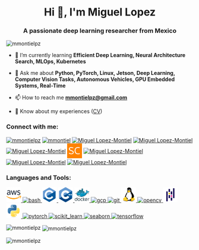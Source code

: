 <h1 align="center">Hi 👋, I'm Miguel Lopez</h1>
<h3 align="center">A passionate deep learning researcher from Mexico</h3>

<p align="left"> <img src="https://komarev.com/ghpvc/?username=mmontielpz&label=Profile%20views&color=0e75b6&style=flat" alt="mmontielpz" /> </p>

<!-- - 🔭 I’m currently working on [My PhD Tesis](https://doctorado.citedi.mx/portal/programaacademicoMatricula.php) -->

- 🌱 I’m currently learning **Efficient Deep Learning, Neural Architecture Search, MLOps, Kubernetes**

<!-- - 👯 I’m looking to collaborate on [Ivy](https://github.com/unifyai/ivy) -->

- 💬 Ask me about **Python, PyTorch, Linux, Jetson, Deep Learning, Computer Vision Tasks, Autonomous Vehicles, GPU Embedded Systems, Real-Time**

- 📫 How to reach me **mmontielpz@gmail.com**

- 📄 Know about my experiences ([CV](https://drive.google.com/file/d/1Jo9p9F-wHwl1RjxZTA8LpOxzjl-L0AUL/view?usp=sharing))

<h3 align="left">Connect with me:</h3>
<p align="left">
<a href="https://linkedin.com/in/mmontielpz" target="blank"><img align="center" src="https://raw.githubusercontent.com/rahuldkjain/github-profile-readme-generator/master/src/images/icons/Social/linked-in-alt.svg" alt="mmontielpz" height="30" width="40" /></a>
<a href="https://kaggle.com/mmontiel" target="blank"><img align="center" src="https://raw.githubusercontent.com/rahuldkjain/github-profile-readme-generator/master/src/images/icons/Social/kaggle.svg" alt="mmontiel" height="30" width="40" /></a>
  <a href="https://www.researchgate.net/profile/Miguel-Lopez-Montiel-3" target="_blank"><img align="center" src="https://www.svgrepo.com/show/349490/researchgate.svg" alt="Miguel Lopez-Montiel" height="40" width="40" /></a>
  <a href="https://scholar.google.com/citations?user=ejQAKasAAAAJ&hl=en" target="_blank"><img align="center" src="https://www.svgrepo.com/show/349396/google-scholar.svg" alt="Miguel Lopez-Montiel" height="40" width="40" /></a>
  <a href="https://orcid.org/0000-0001-5367-9801" target="_blank"><img align="center" src="https://www.svgrepo.com/show/349469/orcid.svg" alt="Miguel Lopez-Montiel" height="40" width="40" /></a>
  <a href="https://www.scopus.com/authid/detail.uri?authorId=57212031562" target="_blank"><img align="center" src="https://raw.githubusercontent.com/mmontielpz/mmontielpz/main/figs/scopus.png" alt="Miguel Lopez-Montiel" height="40" width="40" /></a>
   <a href="https://www.webofscience.com/wos/author/record/IVU-8728-2023" target="_blank"><img align="center" src="https://companieslogo.com/img/orig/CLVT-be02c47f.png?t=1670396639" alt="Miguel Lopez-Montiel" height="40" width="40" /></a>
    <a href="https://sciprofiles.com/profile/3005464" target="_blank"><img align="center" src="https://chaidiradamhome.files.wordpress.com/2022/04/sciprofiles.png?w=776" alt="Miguel Lopez-Montiel" height="40" width="40" /></a>
      <a href="https://www.hackerrank.com/mmontielpz?hr_r=1" target="_blank"><img align="center" src="https://cdn4.iconfinder.com/data/icons/logos-and-brands/512/160_Hackerrank_logo_logos-512.png" alt="Miguel Lopez-Montiel" height="40" width="40" /></a>
  
</p>

<h3 align="left">Languages and Tools:</h3>
<p align="left"> <a href="https://aws.amazon.com" target="_blank" rel="noreferrer"> <img src="https://raw.githubusercontent.com/devicons/devicon/master/icons/amazonwebservices/amazonwebservices-original-wordmark.svg" alt="aws" width="40" height="40"/> </a> <a href="https://www.gnu.org/software/bash/" target="_blank" rel="noreferrer"> <img src="https://www.vectorlogo.zone/logos/gnu_bash/gnu_bash-icon.svg" alt="bash" width="40" height="40"/> </a> <a href="https://www.cprogramming.com/" target="_blank" rel="noreferrer"> <img src="https://raw.githubusercontent.com/devicons/devicon/master/icons/c/c-original.svg" alt="c" width="40" height="40"/> </a> <a href="https://www.w3schools.com/cpp/" target="_blank" rel="noreferrer"> <img src="https://raw.githubusercontent.com/devicons/devicon/master/icons/cplusplus/cplusplus-original.svg" alt="cplusplus" width="40" height="40"/> </a> <a href="https://www.docker.com/" target="_blank" rel="noreferrer"> <img src="https://raw.githubusercontent.com/devicons/devicon/master/icons/docker/docker-original-wordmark.svg" alt="docker" width="40" height="40"/> </a> <a href="https://cloud.google.com" target="_blank" rel="noreferrer"> <img src="https://www.vectorlogo.zone/logos/google_cloud/google_cloud-icon.svg" alt="gcp" width="40" height="40"/> </a> <a href="https://git-scm.com/" target="_blank" rel="noreferrer"> <img src="https://www.vectorlogo.zone/logos/git-scm/git-scm-icon.svg" alt="git" width="40" height="40"/> </a> <a href="https://www.linux.org/" target="_blank" rel="noreferrer"> <img src="https://raw.githubusercontent.com/devicons/devicon/master/icons/linux/linux-original.svg" alt="linux" width="40" height="40"/> </a> <a href="https://opencv.org/" target="_blank" rel="noreferrer"> <img src="https://www.vectorlogo.zone/logos/opencv/opencv-icon.svg" alt="opencv" width="40" height="40"/> </a> <a href="https://pandas.pydata.org/" target="_blank" rel="noreferrer"> <img src="https://raw.githubusercontent.com/devicons/devicon/2ae2a900d2f041da66e950e4d48052658d850630/icons/pandas/pandas-original.svg" alt="pandas" width="40" height="40"/> </a> <a href="https://www.python.org" target="_blank" rel="noreferrer"> <img src="https://raw.githubusercontent.com/devicons/devicon/master/icons/python/python-original.svg" alt="python" width="40" height="40"/> </a> <a href="https://pytorch.org/" target="_blank" rel="noreferrer"> <img src="https://www.vectorlogo.zone/logos/pytorch/pytorch-icon.svg" alt="pytorch" width="40" height="40"/> </a> <a href="https://scikit-learn.org/" target="_blank" rel="noreferrer"> <img src="https://upload.wikimedia.org/wikipedia/commons/0/05/Scikit_learn_logo_small.svg" alt="scikit_learn" width="40" height="40"/> </a> <a href="https://seaborn.pydata.org/" target="_blank" rel="noreferrer"> <img src="https://seaborn.pydata.org/_images/logo-mark-lightbg.svg" alt="seaborn" width="40" height="40"/> </a> <a href="https://www.tensorflow.org" target="_blank" rel="noreferrer"> <img src="https://www.vectorlogo.zone/logos/tensorflow/tensorflow-icon.svg" alt="tensorflow" width="40" height="40"/> </a> </p>

<p><img align="left" src="https://github-readme-stats.vercel.app/api/top-langs?username=mmontielpz&show_icons=true&locale=en&layout=compact" alt="mmontielpz" /></p>

<p>&nbsp;<img align="center" src="https://github-readme-stats.vercel.app/api?username=mmontielpz&show_icons=true&locale=en" alt="mmontielpz" /></p>

<p><img align="center" src="https://github-readme-streak-stats.herokuapp.com/?user=mmontielpz&" alt="mmontielpz" /></p>
